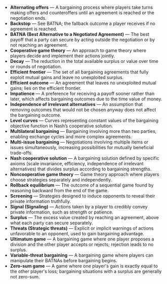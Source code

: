 - **Alternating offers** — A bargaining process where players take turns making offers and counteroffers until an agreement is reached or the negotiation ends.
- **Backstop** — See BATNA; the fallback outcome a player receives if no agreement is reached.
- **BATNA (Best Alternative to a Negotiated Agreement)** — The best payoff that a party can secure by acting outside the negotiation or by not reaching an agreement.
- **Cooperative game theory** — An approach to game theory where players decide and implement their actions jointly.
- **Decay** — The reduction in the total available surplus or value over time or rounds of negotiation.
- **Efficient frontier** — The set of all bargaining agreements that fully exploit mutual gains and leave no unexploited surplus.
- **Efficient outcome** — An agreement that leaves no unexploited mutual gains; lies on the efficient frontier.
- **Impatience** — A preference for receiving a payoff sooner rather than later, which affects bargaining outcomes due to the time value of money.
- **Independence of irrelevant alternatives** — An assumption that removing outcomes that would not be chosen anyway does not affect the bargaining outcome.
- **Level curves** — Curves representing constant values of the bargaining objective function in Nash’s cooperative solution.
- **Multilateral bargaining** — Bargaining involving more than two parties, enabling exchange cycles and more complex agreements.
- **Multi-issue bargaining** — Negotiations involving multiple items or issues simultaneously, increasing possibilities for mutually beneficial trade-offs.
- **Nash cooperative solution** — A bargaining solution defined by specific axioms (scale invariance, efficiency, independence of irrelevant alternatives) that divides surplus according to bargaining strengths.
- **Noncooperative game theory** — Game theory approach where players choose strategies separately and independently.
- **Rollback equilibrium** — The outcome of a sequential game found by reasoning backward from the end of the game.
- **Screening** — Strategies designed to induce opponents to reveal their private information truthfully.
- **Signal (Signaling)** — Actions taken by a player to credibly convey private information, such as strength or patience.
- **Surplus** — The excess value created by reaching an agreement, above what each party can secure separately.
- **Threats (Strategic threats)** — Explicit or implicit warnings of actions unfavorable to an opponent, used to gain bargaining advantage.
- **Ultimatum game** — A bargaining game where one player proposes a division and the other player accepts or rejects; rejection leads to no surplus.
- **Variable-threat bargaining** — A bargaining game where players can manipulate their BATNAs before bargaining begins.
- **Zero-sum game** — A game where one player's gain is exactly equal to the other player's loss; bargaining situations with a surplus are generally not zero-sum.
